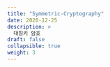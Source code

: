 ```yaml
---
title: "Symmetric-Cryptography"
date: 2020-12-25
description: >
  대칭키 암호
draft: false
collapsible: true
weight: 3
---
```

